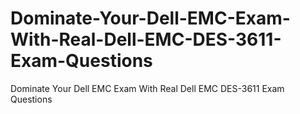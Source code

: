 # Dominate-Your-Dell-EMC-Exam-With-Real-Dell-EMC-DES-3611-Exam-Questions
Dominate Your Dell EMC Exam With Real Dell EMC DES-3611 Exam Questions
